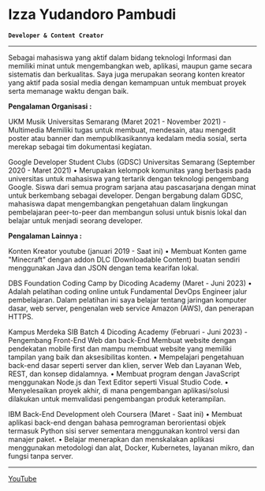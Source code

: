 # Izza Yudandoro Pambudi

**`Developer & Content Creator`**

---

Sebagai mahasiswa yang aktif dalam bidang teknologi Informasi dan memiliki minat untuk mengembangkan web, aplikasi, maupun game secara sistematis dan berkualitas. Saya juga merupakan  seorang konten kreator yang aktif pada sosial media dengan kemampuan untuk membuat proyek serta memanage waktu dengan baik.

**Pengalaman Organisasi :**

UKM Musik Universitas Semarang (Maret 2021 - November 2021)
-Multimedia
Memiliki tugas untuk membuat, mendesain, atau mengedit poster atau banner dan mempublikasikannya kedalam media sosial, serta merekap sebagai tim dokumentasi kegiatan.


Google Developer Student Clubs (GDSC) Universitas Semarang  (September 2020 - Maret 2021)
• Merupakan kelompok komunitas yang berbasis pada universitas untuk mahasiswa yang tertarik dengan teknologi pengembang Google. Siswa dari semua program sarjana atau pascasarjana dengan minat untuk berkembang sebagai developer. Dengan bergabung dalam GDSC, mahasiswa dapat mengembangkan pengetahuan dalam lingkungan pembelajaran peer-to-peer dan membangun solusi untuk bisnis lokal dan belajar untuk menjadi seorang developer.

**Pengalaman Lainnya :**

Konten Kreator youtube                                (januari 2019 - Saat ini)
• Membuat Konten game "Minecraft" dengan addon DLC (Downloadable Content) buatan sendiri menggunakan Java dan JSON dengan tema kearifan lokal.

DBS Foundation Coding Camp by Dicoding Academy           (Maret - Juni 2023)
• Adalah pelatihan coding online untuk Fundamental DevOps Engineer
 jalur pembelajaran. Dalam pelatihan ini saya belajar tentang jaringan komputer       dasar, web server, pengenalan web service Amazon
(AWS), dan penerapan HTTPS.

Kampus Merdeka SIB Batch 4 Dicoding Academy            (Februari - Juni 2023)
-Pengembang Front-End Web dan back-End
Membuat website dengan pendekatan mobile first dan mampu membuat website yang memiliki tampilan yang baik dan aksesibilitas konten.
• Mempelajari pengetahuan back-end dasar seperti server dan klien, server Web dan Layanan Web, REST, dan
konsep didalamnya.
• Membuat program dengan JavaScript menggunakan Node.js dan Text Editor seperti Visual Studio Code.
• Menyelesaikan proyek akhir, di mana pengembangan aplikasi/solusi dilakukan untuk memvalidasi pengembangan produk
keterampilan.

IBM Back-End Development oleh Coursera                    (Maret - Saat ini)
• Membuat aplikasi back-end dengan bahasa pemrograman berorientasi objek termasuk Python sisi server sementara
menggunakan kontrol versi dan manajer paket.
• Belajar menerapkan dan menskalakan aplikasi menggunakan metodologi dan alat, Docker, Kubernetes, layanan mikro, dan
fungsi tanpa server.

---

<p align="left">
  <a href="https://www.youtube.com/@Silverfish_Mc">YouTube</a>
</p>

<!--
**izzaapp/izzaapp** is a ✨ _special_ ✨ repository because its `README.md` (this file) appears on your GitHub profile.

Here are some ideas to get you started:

- 🔭 I’m currently working on ...
- 🌱 I’m currently learning ...
- 👯 I’m looking to collaborate on ...
- 🤔 I’m looking for help with ...
- 💬 Ask me about ...
- 📫 How to reach me: ...
- 😄 Pronouns: ...
- ⚡ Fun fact: ...
-->
